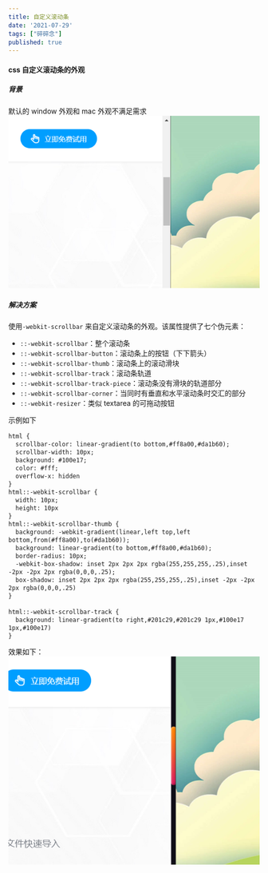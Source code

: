 ```yaml
---
title: 自定义滚动条
date: '2021-07-29'
tags: ["碎碎念"]
published: true
---
```


#### css 自定义滚动条的外观

##### 背景

默认的 window 外观和 mac 外观不满足需求
![image](./window.png)

##### 解决方案

使用`-webkit-scrollbar` 来自定义滚动条的外观。该属性提供了七个伪元素：

- `::-webkit-scrollbar`：整个滚动条
- `::-webkit-scrollbar-button`：滚动条上的按钮（下下箭头）
- `::-webkit-scrollbar-thumb`：滚动条上的滚动滑块
- `::-webkit-scrollbar-track`：滚动条轨道
- `::-webkit-scrollbar-track-piece`：滚动条没有滑块的轨道部分
- `::-webkit-scrollbar-corner`：当同时有垂直和水平滚动条时交汇的部分
- `::-webkit-resizer`：类似 textarea 的可拖动按钮

示例如下

```
html {
  scrollbar-color: linear-gradient(to bottom,#ff8a00,#da1b60);
  scrollbar-width: 10px;
  background: #100e17;
  color: #fff;
  overflow-x: hidden
}
html::-webkit-scrollbar {
  width: 10px;
  height: 10px
}
html::-webkit-scrollbar-thumb {
  background: -webkit-gradient(linear,left top,left bottom,from(#ff8a00),to(#da1b60));
  background: linear-gradient(to bottom,#ff8a00,#da1b60);
  border-radius: 10px;
  -webkit-box-shadow: inset 2px 2px 2px rgba(255,255,255,.25),inset -2px -2px 2px rgba(0,0,0,.25);
  box-shadow: inset 2px 2px 2px rgba(255,255,255,.25),inset -2px -2px 2px rgba(0,0,0,.25)
}

html::-webkit-scrollbar-track {
  background: linear-gradient(to right,#201c29,#201c29 1px,#100e17 1px,#100e17)
}

```

效果如下：
![image](./window效果.png)